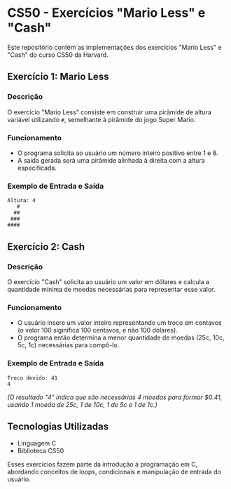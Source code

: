 # CS50 - Exercícios "Mario Less" e "Cash"

Este repositório contém as implementações dos exercícios "Mario Less" e "Cash" do curso CS50 da Harvard.

## Exercício 1: Mario Less

### Descrição
O exercício "Mario Less" consiste em construir uma pirâmide de altura variável utilizando `#`, semelhante à pirâmide do jogo Super Mario.

### Funcionamento
- O programa solicita ao usuário um número inteiro positivo entre 1 e 8.
- A saída gerada será uma pirâmide alinhada à direita com a altura especificada.

### Exemplo de Entrada e Saída
```
Altura: 4
   #
  ##
 ###
####
```


## Exercício 2: Cash

### Descrição
O exercício "Cash" solicita ao usuário um valor em dólares e calcula a quantidade mínima de moedas necessárias para representar esse valor.

### Funcionamento
- O usuário insere um valor inteiro representando um troco em centavos (o valor 100 siginifica 100 centavos, e não 100 dólares).
- O programa então determina a menor quantidade de moedas (25c, 10c, 5c, 1c) necessárias para compô-lo.

### Exemplo de Entrada e Saída
```
Troco devido: 41
4
```
*(O resultado "4" indica que são necessárias 4 moedas para formar $0.41, usando 1 moeda de 25c, 1 de 10c, 1 de 5c e 1 de 1c.)*


## Tecnologias Utilizadas
- Linguagem C
- Biblioteca CS50

Esses exercícios fazem parte da introdução à programação em C, abordando conceitos de loops, condicionais e manipulação de entrada do usuário.
